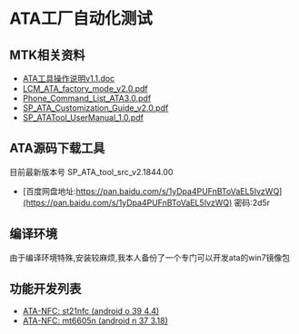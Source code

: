 # ATA工厂自动化测试

## MTK相关资料

- [ATA工具操作说明v1.1.doc](./res/ATA工具操作说明v1.1.doc)
- [LCM_ATA_factory_mode_v2.0.pdf](./res/LCM_ATA_factory_mode_v2.0.pdf)
- [Phone_Command_List_ATA3.0.pdf](./res/Phone_Command_List_ATA3.0.pdf)
- [SP_ATA_Customization_Guide_v2.0.pdf](./res/SP_ATA_Customization_Guide_v2.0.pdf)
- [SP_ATATool_UserManual_1.0.pdf](./res/SP_ATATool_UserManual_1.0.pdf)

## ATA源码下载工具

目前最新版本号 SP_ATA_tool_src_v2.1844.00

- [百度网盘地址:https://pan.baidu.com/s/1yDpa4PUFnBToVaEL5IvzWQ](https://pan.baidu.com/s/1yDpa4PUFnBToVaEL5IvzWQ) 密码:2d5r

## 编译环境

由于编译环境特殊,安装较麻烦,我本人备份了一个专门可以开发ata的win7镜像包

## 功能开发列表

- [ATA-NFC: st21nfc \(android o 39 4.4\)](./ata-nfc-st21nfc/index.md)
- [ATA-NFC: mt6605n \(android n 37 3.18\)](./ata-nfc-st21nfc/index.md)
